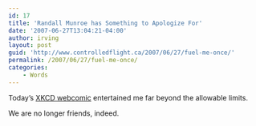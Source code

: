 ```yaml
---
id: 17
title: 'Randall Munroe has Something to Apologize For'
date: '2007-06-27T13:04:21-04:00'
author: irving
layout: post
guid: 'http://www.controlledflight.ca/2007/06/27/fuel-me-once/'
permalink: /2007/06/27/fuel-me-once/
categories:
    - Words
---
```


Today’s [XKCD webcomic](http://xkcd.com/c282.html) entertained me far beyond the allowable limits.

We are no longer friends, indeed.